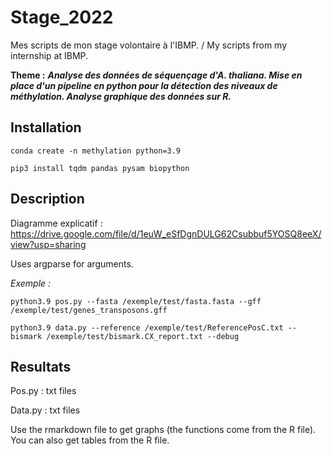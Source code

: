 # Stage_2022

Mes scripts de mon stage volontaire à l'IBMP. / My scripts from my internship at IBMP.

**Theme :** ***Analyse des données de séquençage d'A. thaliana. Mise en place d'un pipeline en python pour la détection des niveaux de méthylation. Analyse graphique des données sur R.***


## Installation

```conda create -n methylation python=3.9```

```pip3 install tqdm pandas pysam biopython```


## Description

Diagramme explicatif : https://drive.google.com/file/d/1euW_eSfDgnDULG62Csubbuf5YOSQ8eeX/view?usp=sharing

Uses argparse for arguments.

*Exemple :*

``` python3.9 pos.py --fasta /exemple/test/fasta.fasta --gff /exemple/test/genes_transposons.gff ```

``` python3.9 data.py --reference /exemple/test/ReferencePosC.txt --bismark /exemple/test/bismark.CX_report.txt --debug ```



## Resultats

Pos.py : txt files

Data.py : txt files

Use the rmarkdown file to get graphs (the functions come from the R file). You can also get tables from the R file.

